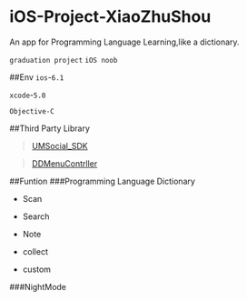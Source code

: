 # iOS-Project-XiaoZhuShou

An app for Programming Language Learning,like a dictionary.

`graduation project`  `iOS noob`

##Env
`ios`-`6.1`

`xcode`-`5.0`

`Objective-C`

##Third Party Library
>[UMSocial_SDK](http://www.umeng.com)

>[DDMenuContrller](https://github.com/JPluto/DDMenuController)

##Funtion
###Programming Language Dictionary

* Scan

* Search

* Note

* collect

* custom

###NightMode
